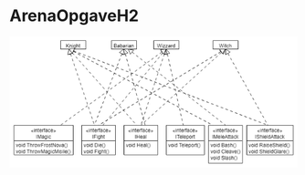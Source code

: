 # ArenaOpgaveH2
![alt text](https://github.com/Webfusiondk/ArenaOpgaveH2/blob/master/Classe%20Diagram%20Arena.png)
